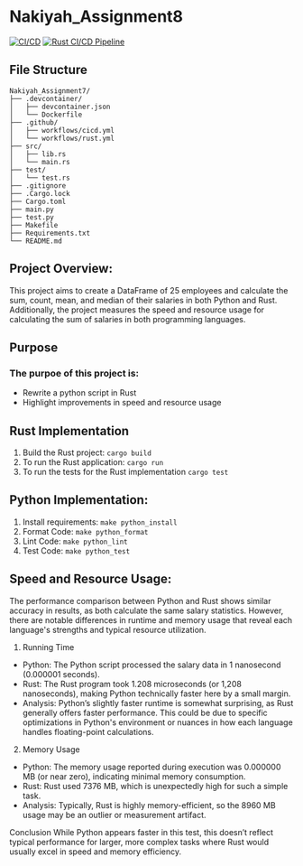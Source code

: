 # Nakiyah_Assignment8
[![CI/CD](https://github.com/nogibjj/Nakiyah_Assignment8/actions/workflows/rust.yml/badge.svg)](https://github.com/nogibjj/Nakiyah_Assignment8/actions/workflows/rust.yml) [![Rust CI/CD Pipeline](https://github.com/nogibjj/Nakiyah_Assignment8/actions/workflows/cicd.yml/badge.svg)](https://github.com/nogibjj/Nakiyah_Assignment8/actions/workflows/cicd.yml)


## File Structure
```
Nakiyah_Assignment7/
├── .devcontainer/
│   ├── devcontainer.json
│   └── Dockerfile
├── .github/
│   ├── workflows/cicd.yml
│   └── workflows/rust.yml
├── src/
│   ├── lib.rs
│   └── main.rs
├── test/
│   └── test.rs
├── .gitignore
├── .Cargo.lock
├── Cargo.toml
├── main.py
├── test.py
├── Makefile
├── Requirements.txt
└── README.md
```

## Project Overview:
This project aims to create a DataFrame of 25 employees and calculate the sum, count, mean, and median of their salaries in both Python and Rust. Additionally, the project measures the speed and resource usage for calculating the sum of salaries in both programming languages.

## Purpose
### The purpoe of this project is:
- Rewrite a python script in Rust
- Highlight improvements in speed and resource usage

## Rust Implementation
1. Build the Rust project:  ```cargo build```
2. To run the Rust application: ```cargo run```
3. To run the tests for the Rust implementation ```cargo test```

## Python Implementation:
1. Install requirements: ```make python_install```
2. Format Code: ```make python_format```
3. Lint Code: ```make python_lint```
4. Test Code: ```make python_test```

## Speed and Resource Usage:

The performance comparison between Python and Rust shows similar accuracy in results, as both calculate the same salary statistics. However, there are notable differences in runtime and memory usage that reveal each language's strengths and typical resource utilization.

1. Running Time
- Python: The Python script processed the salary data in 1 nanosecond (0.000001 seconds).
- Rust: The Rust program took 1.208 microseconds (or 1,208 nanoseconds), making Python technically faster here by a small margin.
- Analysis: Python’s slightly faster runtime is somewhat surprising, as Rust generally offers faster performance. This could be due to specific optimizations in Python's environment or nuances in how each language handles floating-point calculations.

2. Memory Usage
- Python: The memory usage reported during execution was 0.000000 MB (or near zero), indicating minimal memory consumption.
- Rust: Rust used 7376 MB, which is unexpectedly high for such a simple task.
- Analysis: Typically, Rust is highly memory-efficient, so the 8960 MB usage may be an outlier or measurement artifact.

Conclusion
While Python appears faster in this test, this doesn’t reflect typical performance for larger, more complex tasks where Rust would usually excel in speed and memory efficiency.